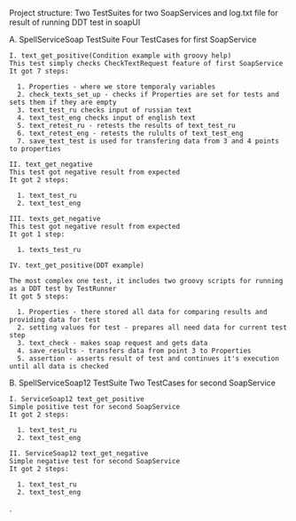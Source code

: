 Project structure:
Two TestSuites for two SoapServices and log.txt file for result of running DDT test in soapUI

  A. SpellServiceSoap TestSuite
  Four TestCases for first SoapService  
  
    I. text_get_positive(Condition example with groovy help)
    This test simply checks CheckTextRequest feature of first SoapService
    It got 7 steps:
    
      1. Properties - where we store temporaly variables
      2. check_texts_set_up - checks if Properties are set for tests and sets them if they are empty
      3. text_test_ru checks input of russian text
      4. text_test_eng checks input of english text
      5. text_retest_ru - retests the results of text_test_ru
      6. text_retest_eng - retests the rulults of text_test_eng
      7. save_text_test is used for transfering data from 3 and 4 points to properties
      
    II. text_get_negative
    This test got negative result from expected
    It got 2 steps:
    
      1. text_test_ru
      2. text_test_eng
      
    III. texts_get_negative
    This test got negative result from expected
    It got 1 step:
    
      1. texts_test_ru
      
    IV. text_get_positive(DDT example)
    
    The most complex one test, it includes two groovy scripts for running as a DDT test by TestRunner
    It got 5 steps:
    
      1. Properties - there stored all data for comparing results and providing data for test
      2. setting values for test - prepares all need data for current test step
      3. text_check - makes soap request and gets data
      4. save_results - transfers data from point 3 to Properties
      5. assertion - asserts result of test and continues it's execution until all data is checked
      
  B. SpellServiceSoap12 TestSuite
  Two TestCases for second SoapService
  
    I. ServiceSoap12 text_get_positive
    Simple positive test for second SoapService
    It got 2 steps:
    
      1. text_test_ru
      2. text_test_eng
      
    II. ServiceSoap12 text_get_negative
    Simple negative test for second SoapService
    It got 2 steps:
    
      1. text_test_ru
      2. text_test_eng
.
